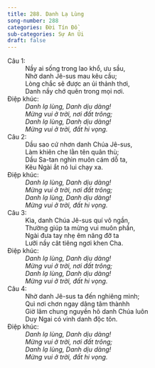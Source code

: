 ```yaml
---
title: 288. Danh Lạ Lùng
song-number: 288
categories: Đời Tín Đồ
sub-categories: Sự An Ủi
draft: false
---
```

<dl><dt>Câu 1:</dt><dd data-verse="1">Nầy ai sống trong lao khổ, ưu sầu, <br/>Nhờ danh Jê-sus mau kêu cầu; <br/>Lòng chắc sẽ được an ủi thảnh thơi, <br/>Danh nầy chớ quên trong mọi nơi. </dd><dt>Điệp khúc:</dt><dd data-chorus="1"><em>Danh lạ lùng, Danh dịu dàng! <br/>Mừng vui ở trời, nơi đất trông; <br/>Danh lạ lùng, Danh dịu dàng! <br/>Mừng vui ở trời, đất hi vọng. </em></dd><dt>Câu 2:</dt><dd data-verse="2">Dầu sao cứ nhơn danh Chúa Jê-sus, <br/>Làm khiên che lằn tên quân thù; <br/>Dầu Sa-tan nghìn muôn cám dỗ ta, <br/>Kêu Ngài ắt nó lui chạy xa. </dd><dt>Điệp khúc:</dt><dd data-chorus="1"><em>Danh lạ lùng, Danh dịu dàng! <br/>Mừng vui ở trời, nơi đất trông; <br/>Danh lạ lùng, Danh dịu dàng! <br/>Mừng vui ở trời, đất hi vọng. </em></dd><dt>Câu 3:</dt><dd data-verse="3">Kìa, danh Chúa Jê-sus quí vô ngần, <br/>Thường giúp ta mừng vui muôn phần, <br/>Ngài đưa tay nhẹ êm nâng đỡ ta <br/>Lưỡi nầy cât tiêng ngơi khen Cha. </dd><dt>Điệp khúc:</dt><dd data-chorus="1"><em>Danh lạ lùng, Danh dịu dàng! <br/>Mừng vui ở trời, nơi đất trông; <br/>Danh lạ lùng, Danh dịu dàng! <br/>Mừng vui ở trời, đất hi vọng. </em></dd><dt>Câu 4:</dt><dd data-verse="4">Nhờ danh Jê-sus ta đến nghiêng mình; <br/>Quì nơi chơn ngay dâng tâm thànhh <br/>Giờ lâm chung nguyền hô danh Chúa luôn <br/>Duy Ngai có vinh danh độc tôn. </dd><dt>Điệp khúc:</dt><dd data-chorus="1"><em>Danh lạ lùng, Danh dịu dàng! <br/>Mừng vui ở trời, nơi đất trông; <br/>Danh lạ lùng, Danh dịu dàng! <br/>Mừng vui ở trời, đất hi vọng. </em></dd></dl>